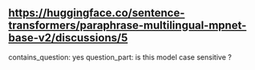 ## https://huggingface.co/sentence-transformers/paraphrase-multilingual-mpnet-base-v2/discussions/5

contains_question: yes
question_part: is this model case sensitive ?